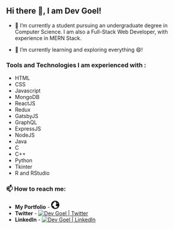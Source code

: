 ## Hi there 👋, I am Dev Goel!

- 🔭 I’m currently a student pursuing an undergraduate degree in Computer Science. I am also a Full-Stack Web Developer, with experience in MERN Stack.

- 🌱 I’m currently learning and exploring everything 😄!

### Tools and Technologies I am experienced with : 

* HTML
* CSS
* Javascript
* MongoDB
* ReactJS
* Redux
* GatsbyJS
* GraphQL
* ExpressJS
* NodeJS
* Java
* C
* C++ 
* Python
* Tkinter
* R and RStudio

### 📫 How to reach me: 

* **My Portfolio** - [<img alt="Dev Goel" width="22px" src="https://raw.githubusercontent.com/iconic/open-iconic/master/svg/globe.svg" />](https://dev-goel.netlify.app/)
* **Twitter** - [<img alt="Dev Goel | Twitter" width="22px" src="https://cdn.jsdelivr.net/npm/simple-icons@v3/icons/twitter.svg" />](https://twitter.com/goeldev01)
* **LinkedIn** - [<img alt="Dev Goel | LinkedIn" width="22px" src="https://cdn.jsdelivr.net/npm/simple-icons@v3/icons/linkedin.svg" />](https://www.linkedin.com/in/dev-goel-833a25197/)
